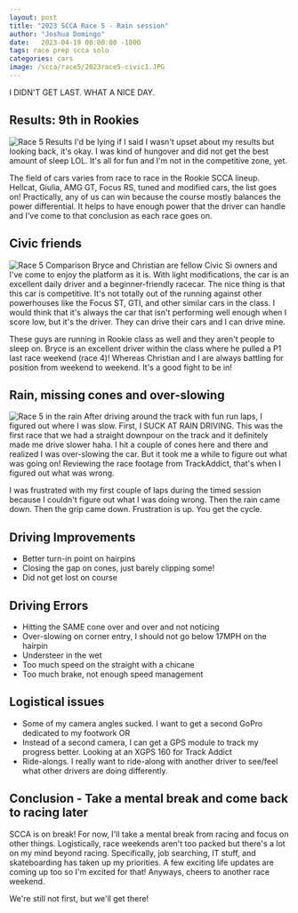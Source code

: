 ```yaml
---
layout: post
title: "2023 SCCA Race 5 - Rain session"
author: "Joshua Domingo"
date:   2023-04-19 00:00:00 -1000
tags: race prep scca solo  
categories: cars
image: /scca/race5/2023race5-civic1.JPG
---
```


I DIDN'T GET LAST. WHAT A NICE DAY.

## Results: 9th in Rookies
![Race 5 Results](https://www.sudoyashi.com/assets/img/scca/race5/2023race5-9th.jpg)
I'd be lying if I said I wasn't upset about my results but looking back, it's okay. I was kind of hungover and did not get the best amount of sleep LOL. It's all for fun and I'm not in the competitive zone, yet.

The field of cars varies from race to race in the Rookie SCCA lineup. Hellcat, Giulia, AMG GT, Focus RS, tuned and modified cars, the list goes on! Practically, any of us can win because the course mostly balances the power differential. It helps to have enough power that the driver can handle and I've come to that conclusion as each race goes on. 

## Civic friends

![Race 5 Comparison](https://www.sudoyashi.com/assets/img/scca/race5/2023race5-compare.jpg)
Bryce and Christian are fellow Civic Si owners and I've come to enjoy the platform as it is. With light modifications, the car is an excellent daily driver and a beginner-friendly racecar. The nice thing is that this car is competitive. It's not totally out of the running against other powerhouses like the Focus ST, GTI, and other similar cars in the class. I would think that it's always the car that isn't performing well enough when I score low, but it's the driver. They can drive their cars and I can drive mine.

These guys are running in Rookie class as well and they aren't people to sleep on. Bryce is an excellent driver within the class where he pulled a P1 last race weekend (race 4)! Whereas Christian and I are always battling for position from weekend to weekend. It's a good fight to be in!

## Rain, missing cones and over-slowing
![Race 5 in the rain](https://www.sudoyashi.com/assets/img/scca/race5/2023race5-civic.JPG)
After driving around the track with fun run laps, I figured out where I was slow. First, I SUCK AT RAIN DRIVING. This was the first race that we had a straight downpour on the track and it definitely made me drive slower haha. I hit a couple of cones here and there and realized I was over-slowing the car. But it took me a while to figure out what was going on! Reviewing the race footage from TrackAddict, that's when I figured out what was wrong.

I was frustrated with my first couple of laps during the timed session because I couldn't figure out what I was doing wrong. Then the rain came down. Then the grip came down. Frustration is up. You get the cycle.


## Driving Improvements 
- Better turn-in point on hairpins
- Closing the gap on cones, just barely clipping some!
- Did not get lost on course

## Driving Errors
- Hitting the SAME cone over and over and not noticing
- Over-slowing on corner entry, I should not go below 17MPH on the hairpin
- Understeer in the wet
- Too much speed on the straight with a chicane
- Too much brake, not enough speed management

## Logistical issues
- Some of my camera angles sucked. I want to get a second GoPro dedicated to my footwork OR
- Instead of a second camera, I can get a GPS module to track my progress better. Looking at an XGPS 160 for Track Addict
- Ride-alongs. I really want to ride-along with another driver to see/feel what other drivers are doing differently.


## Conclusion - Take a mental break and come back to racing later

SCCA is on break! For now, I'll take a mental break from racing and focus on other things. Logistically, race weekends aren't too packed but there's a lot on my mind beyond racing. Specifically, job searching, IT stuff, and skateboarding has taken up my priorities. A few exciting life updates are coming up too so I'm excited for that! Anyways, cheers to another race weekend.

We're still not first, but we'll get there!


